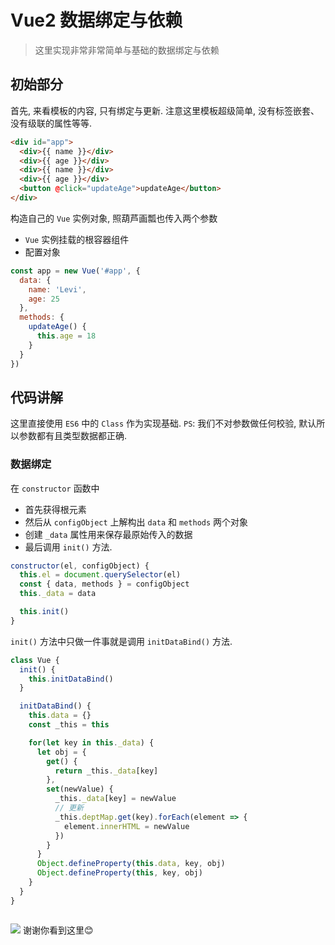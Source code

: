 # Vue2 数据绑定与依赖
> 这里实现非常非常简单与基础的数据绑定与依赖

## 初始部分
首先, 来看模板的内容, 只有绑定与更新. 注意这里模板超级简单, 没有标签嵌套、没有级联的属性等等.
```html
<div id="app">
  <div>{{ name }}</div>
  <div>{{ age }}</div>
  <div>{{ name }}</div>
  <div>{{ age }}</div>
  <button @click="updateAge">updateAge</button>
</div>
```
构造自己的 `Vue` 实例对象, 照葫芦画瓢也传入两个参数
- `Vue` 实例挂载的根容器组件
- 配置对象
```js
const app = new Vue('#app', {
  data: {
    name: 'Levi',
    age: 25
  },
  methods: {
    updateAge() {
      this.age = 18
    }
  }
})
```
## 代码讲解
这里直接使用 `ES6` 中的 `Class` 作为实现基础. `PS`: 我们不对参数做任何校验, 默认所以参数都有且类型数据都正确.

### 数据绑定
在 `constructor` 函数中
- 首先获得根元素
- 然后从 `configObject` 上解构出 `data` 和 `methods` 两个对象
- 创建 `_data` 属性用来保存最原始传入的数据
- 最后调用 `init()` 方法.
```js
constructor(el, configObject) {
  this.el = document.querySelector(el)
  const { data, methods } = configObject
  this._data = data

  this.init()
}
```
`init()` 方法中只做一件事就是调用 `initDataBind()` 方法.
```js
class Vue {
  init() {
    this.initDataBind()
  }

  initDataBind() {
    this.data = {}
    const _this = this

    for(let key in this._data) {
      let obj = {
        get() {
          return _this._data[key]
        },
        set(newValue) {
          _this._data[key] = newValue
          // 更新
          _this.deptMap.get(key).forEach(element => {
            element.innerHTML = newValue
          })
        }
      }
      Object.defineProperty(this.data, key, obj)
      Object.defineProperty(this, key, obj)
    }
  }
}
```


```js
```
![](../../../image/)
谢谢你看到这里😊
